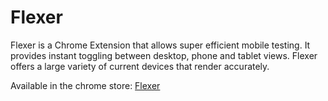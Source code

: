 # Flexer
Flexer is a Chrome Extension that allows super efficient mobile testing. It provides instant toggling between desktop, phone and tablet views. Flexer offers a large variety of current devices that render accurately. 

Available in the chrome store: [Flexer](https://chrome.google.com/webstore/detail/flexer/ooieopaimbegfibodhhdkfpljnnjmabg?hl=en)
